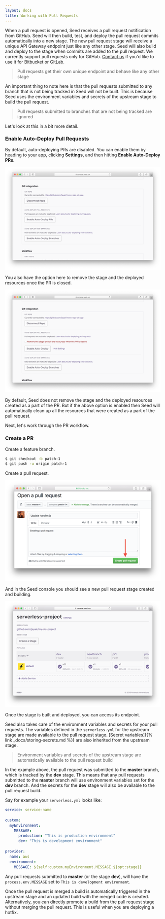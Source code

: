 ```yaml
---
layout: docs
title: Working with Pull Requests
---
```


When a pull request is opened, Seed receives a pull request notification from GitHub. Seed will then build, test, and deploy the pull request commits automatically into a new stage. The new pull request stage will receive a unique API Gateway endpoint just like any other stage. Seed will also build and deploy to the stage when commits are added to the pull request. We currently support pull requests only for GitHub. <a href="mailto:{{ site.email }}">Contact us</a> if you'd like to use it for Bitbucket or GitLab.

> Pull requests get their own unique endpoint and behave like any other stage

An important thing to note here is that the pull requests submitted to any branch that is not being tracked in Seed will not be built. This is because Seed uses the environment variables and secrets of the upstream stage to build the pull request.

> Pull requests submitted to branches that are not being tracked are ignored

Let's look at this in a bit more detail.

### Enable Auto-Deploy Pull Requests

By default, auto-deploying PRs are disabled. You can enable them by heading to your app, clicking **Settings**, and then hitting **Enable Auto-Deploy PRs**.

![Enable auto deploy pull requests](/assets/docs/working-with-pull-requests/enable-auto-deploy-pr.png)

You also have the option here to remove the stage and the deployed resources once the PR is closed.

![Auto-deploy pull request options](/assets/docs/working-with-pull-requests/auto-deploy-pr-options.png)

By default, Seed does not remove the stage and the deployed resources created as a part of the PR. But if the above option is enabled then Seed will automatically clean up all the resources that were created as a part of the pull request.

Next, let's work through the PR workflow.

### Create a PR

Create a feature branch.

``` bash
$ git checkout -b patch-1
$ git push -u origin patch-1
```

Create a pull request.

![Create Pull Request](/assets/docs/working-with-pull-requests/create-pull-request.png)

And in the Seed console you should see a new pull request stage created and building.

![Pull Request Stage Building](/assets/docs/working-with-pull-requests/pull-request-stage-building.png)

Once the stage is built and deployed, you can access its endpoint.

Seed also takes care of the environment variables and secrets for your pull requests. The variables defined in the `serverless.yml` for the upstream stage are made available to the pull request stage. [Secret variables]({% link _docs/storing-secrets.md %}) are also inherited from the upstream stage.

> Environment variables and secrets of the upstream stage are automatically available to the pull request build

In the example above, the pull request was submitted to the **master** branch, which is tracked by the **dev** stage. This means that any pull requests submitted to the **master** branch will use environment variables set for the **dev** branch. And the secrets for the **dev** stage will also be available to the pull request build.

Say for example your `serverless.yml` looks like:

``` yaml
service: service-name

custom:
  myEnvironment:
    MESSAGE:
      production: "This is production environment"
      dev: "This is development environment"

provider:
  name: aws
  environment:
    MESSAGE: ${self:custom.myEnvironment.MESSAGE.${opt:stage}}
```

Any pull requests submitted to **master** (or the stage **dev**), will have the `process.env.MESSAGE` set to `This is development environment`.

Once the pull request is merged a build is automatically triggered in the upstream stage and an updated build with the merged code is created. Alternatively, you can directly promote a build from the pull request stage without merging the pull request. This is useful when you are deploying a hotfix.
